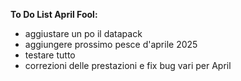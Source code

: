 **To Do List April Fool:**
- aggiustare un po il datapack
- aggiungere prossimo pesce d'aprile 2025
- testare tutto
- correzioni delle prestazioni e fix bug vari per April